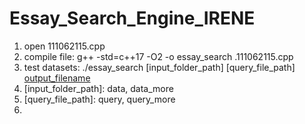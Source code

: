 # Essay_Search_Engine_IRENE

1. open 111062115.cpp
2. compile file: g++ -std=c++17 -O2 -o essay_search .111062115.cpp    
3. test datasets: ./essay_search [input_folder_path] [query_file_path] [output_filename]
4. [input_folder_path]: data, data_more
5. [query_file_path]: query, query_more
6. [output_filename]: query_output
        
